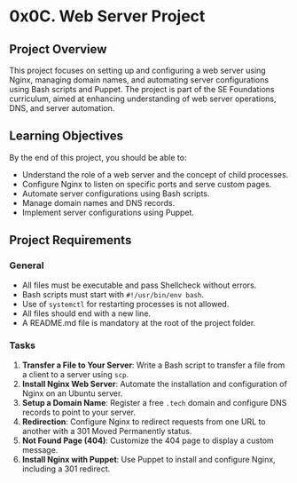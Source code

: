 #  0x0C. Web Server Project

## Project Overview

This project focuses on setting up and configuring a web server using Nginx, managing domain names, and automating server configurations using Bash scripts and Puppet. The project is part of the SE Foundations curriculum, aimed at enhancing understanding of web server operations, DNS, and server automation.

## Learning Objectives

By the end of this project, you should be able to:

- Understand the role of a web server and the concept of child processes.
- Configure Nginx to listen on specific ports and serve custom pages.
- Automate server configurations using Bash scripts.
- Manage domain names and DNS records.
- Implement server configurations using Puppet.

## Project Requirements

### General

- All files must be executable and pass Shellcheck without errors.
- Bash scripts must start with `#!/usr/bin/env bash`.
- Use of `systemctl` for restarting processes is not allowed.
- All files should end with a new line.
- A README.md file is mandatory at the root of the project folder.

### Tasks

1. **Transfer a File to Your Server**: Write a Bash script to transfer a file from a client to a server using `scp`.
2. **Install Nginx Web Server**: Automate the installation and configuration of Nginx on an Ubuntu server.
3. **Setup a Domain Name**: Register a free `.tech` domain and configure DNS records to point to your server.
4. **Redirection**: Configure Nginx to redirect requests from one URL to another with a  301 Moved Permanently status.
5. **Not Found Page (404)**: Customize the  404 page to display a custom message.
6. **Install Nginx with Puppet**: Use Puppet to install and configure Nginx, including a  301 redirect.

